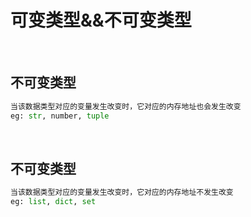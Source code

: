 # 可变类型&&不可变类型

<br/>

## 不可变类型
```py
当该数据类型对应的变量发生改变时，它对应的内存地址也会发生改变
eg: str, number, tuple
```

<br/>

## 不可变类型
```py
当该数据类型对应的变量发生改变时，它对应的内存地址不发生改变
eg: list, dict, set
```